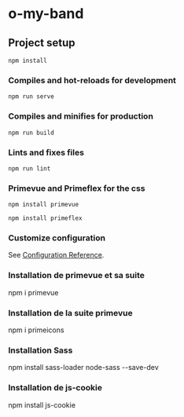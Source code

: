 # o-my-band

## Project setup
```
npm install
```

### Compiles and hot-reloads for development
```
npm run serve
```

### Compiles and minifies for production
```
npm run build
```

### Lints and fixes files
```
npm run lint
```

### Primevue and Primeflex for the css
```
npm install primevue 

npm install primeflex
```

### Customize configuration
See [Configuration Reference](https://cli.vuejs.org/config/).


### Installation de primevue et sa suite 
npm i primevue

### Installation de la suite primevue
npm i primeicons

### Installation Sass
npm install sass-loader node-sass --save-dev

### Installation de js-cookie
npm install js-cookie